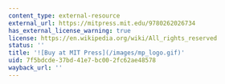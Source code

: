```yaml
---
content_type: external-resource
external_url: https://mitpress.mit.edu/9780262026734
has_external_license_warning: true
license: https://en.wikipedia.org/wiki/All_rights_reserved
status: ''
title: '![Buy at MIT Press](/images/mp_logo.gif)'
uid: 7f5bdcde-37bd-41e7-bc00-2fc62ae48578
wayback_url: ''
---
```

